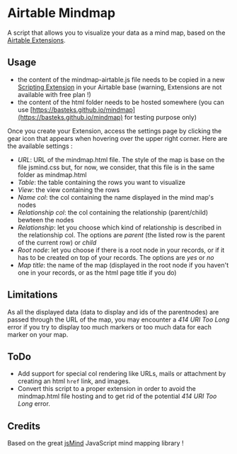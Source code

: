 # Airtable Mindmap

A script that allows you to visualize your data as a mind map, based on the [Airtable Extensions](https://support.airtable.com/docs/airtable-extensions-overview).

## Usage
- the content of the mindmap-airtable.js file needs to be copied in a new [Scripting Extension](https://support.airtable.com/docs/en/scripting-extension-overview) in your Airtable base (warning, Extensions are not available with free plan !)
- the content of the html folder needs to be hosted somewhere (you can use [https://basteks.github.io/mindmap](https://basteks.github.io/mindmap) for testing purpose only)

Once you create your Extension, access the settings page by clicking the gear icon that appears when hovering over the upper right corner.
Here are the available settings :
- *URL*: URL of the mindmap.html file. The style of the map is base on the file jsmind.css but, for now, we consider, that this file is in the same folder as mindmap.html
- *Table*: the table containing the rows you want to visualize
- *View*: the view containing the rows
- *Name col*: the col containing the name displayed in the mind map's nodes
- *Relationship col*: the col containing the relationship (parent/child) bewteen the nodes
- *Relationship*: let you choose which kind of relationship is described in the relationship col. The options are _parent_ (the listed row is the parent of the current row) or _child_
- *Root node*: let you choose if there is a root node in your records, or if it has to be created on top of your records. The options are _yes_ or _no_
- *Map title*: the name of the map (displayed in the root node if you haven't one in your records, or as the html page title if you do)

## Limitations
As all the displayed data (data to display and ids of the parentnodes) are passed through the URL of the map, you may encounter a _414 URI Too Long_ error if you try to display too much markers or too much data for each marker on your map.

## ToDo
- Add support for special col rendering like URLs, mails or attachment by creating an html `href` link, and images.
- Convert this script to a proper extension in order to avoid the mindmap.html file hosting and to get rid of the potential _414 URI Too Long_ error.

## Credits
Based on the great [jsMind](https://github.com/hizzgdev/jsmind) JavaScript mind mapping library !